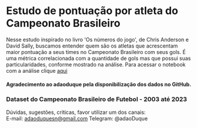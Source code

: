 # Estudo de pontuação por atleta do Campeonato Brasileiro
Nesse estudo inspirado no livro 'Os números do jogo', de Chris Anderson e David Sally, buscamos entender quem são os atletas que acrescentam maior pontuação a seus times no Campeonato Brasileiro com seus gols. É uma métrica correlacionada com a quantidade de gols mas que possui suas particularidades, conforme mostrado na análise.
Para acessar o notebook com a análise clique [aqui](https://github.com/rosakavalco/CampeonatoBrasileiro_PontuacaoPorJogador/blob/master/Analise_Nova/Estudo%20Pontua%C3%A7%C3%A3o%20por%20Jogador.ipynb)



#### Agradecimento ao adaoduque pela disponibilização dos dados no GitHub.
### Dataset do Campeonato Brasileiro de Futebol - 2003 até 2023
Dúvidas, sugestões, críticas, favor utilizar um dos canais:  
E-mail: adaoduquesn@gmail.com
Telegram: @adaoDuque
